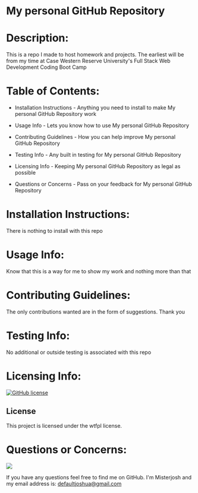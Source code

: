 # My personal GitHub Repository
   
# Description: 
   This is a repo I made to host homework and projects. The earliest will be from my time at Case Western Reserve University's Full Stack Web Development Coding Boot Camp

# Table of Contents:

  - Installation Instructions - Anything you need to install to make My personal GitHub Repository work

  - Usage Info - Lets you know how to use My personal GitHub Repository

  - Contributing Guidelines - How you can help improve My personal GitHub Repository

  - Testing Info - Any built in testing for My personal GitHub Repository

  - Licensing Info - Keeping My personal GitHub Repository as legal as possible
  
  - Questions or Concerns - Pass on your feedback for My personal GitHub Repository


# Installation Instructions: 
  There is nothing to install with this repo

# Usage Info: 
  Know that this is a way for me to show my work and nothing more than that

# Contributing Guidelines: 
  The only contributions wanted are in the form of suggestions. Thank you

# Testing Info: 
  No additional or outside testing is associated with this repo

# Licensing Info:

  [![GitHub license](https://img.shields.io/badge/license-wtfpl-blue.svg)](https://github.com/Misterjosh/my-personal-github-repository)

  ## License

This project is licensed under the wtfpl license.

# Questions or Concerns: 

![](https://avatars0.githubusercontent.com/u/58442707?v=4) 

If you have any questions feel free to find me on GitHub. I'm Misterjosh and my email address is: defaultjoshua@gmail.com
